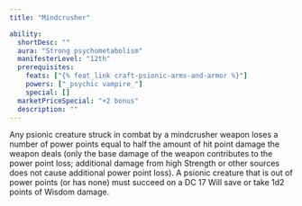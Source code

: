 ```yaml
---
title: "Mindcrusher"

ability:
  shortDesc: ""
  aura: "Strong psychometabolism"
  manifesterLevel: "12th"
  prerequisites:
    feats: ["{% feat_link craft-psionic-arms-and-armor %}"]
    powers: ["_psychic vampire_"]
    special: []
  marketPriceSpecial: "+2 bonus"
  description: ""
---
```

Any psionic creature struck in combat by a mindcrusher weapon loses a number of power points equal to half the amount of hit point damage the weapon deals (only the base damage of the weapon contributes to the power point loss; additional damage from high Strength or other sources does not cause additional power point loss). A psionic creature that is out of power points (or has none) must succeed on a DC 17 Will save or take 1d2 points of Wisdom damage.


